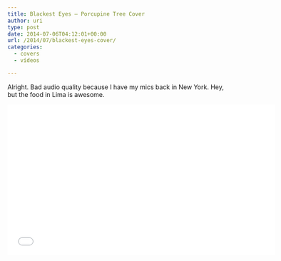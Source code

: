 ```yaml
---
title: Blackest Eyes – Porcupine Tree Cover
author: uri
type: post
date: 2014-07-06T04:12:01+00:00
url: /2014/07/blackest-eyes-cover/
categories:
  - covers
  - vídeos

---
```

Alright. Bad audio quality because I have my mics back in New York. Hey, but the food in Lima is awesome.

<iframe width="600" height="338" src="//www.youtube.com/embed/ptD0faO24zY" frameborder="0" allowfullscreen></iframe>